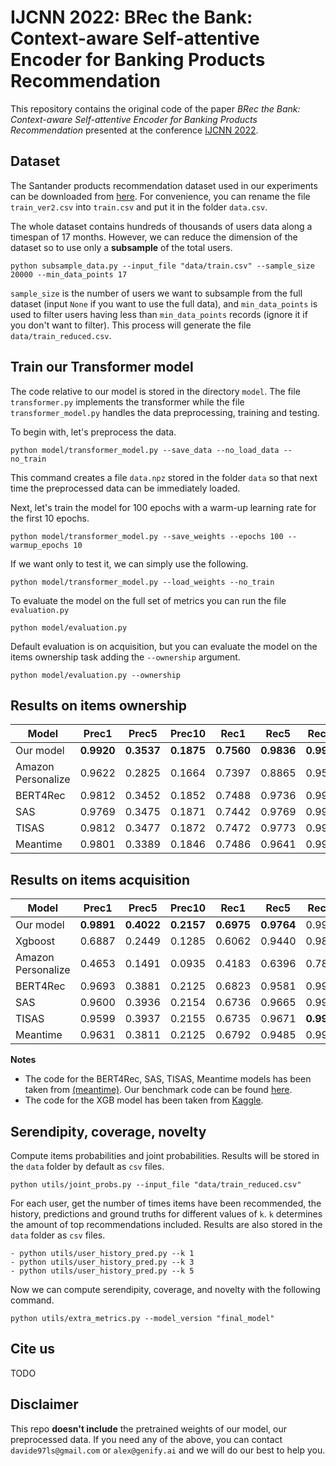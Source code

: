 # IJCNN 2022: BRec the Bank: Context-aware Self-attentive Encoder for Banking Products Recommendation

This repository contains the original code of the paper *BRec the Bank: Context-aware Self-attentive Encoder for Banking Products Recommendation* presented at the conference [IJCNN 2022](https://wcci2022.org/).

## Dataset

The Santander products recommendation dataset used in our experiments can be downloaded from [here](https://www.kaggle.com/c/santander-product-recommendation/data?select=train_ver2.csv.zip).
For convenience, you can rename the file `train_ver2.csv` into `train.csv` and put it in the folder `data.csv`.

The whole dataset contains hundreds of thousands of users data along a timespan of 17 months. However, we can reduce the dimension of the dataset so to use only a **subsample** of the total users.
```
python subsample_data.py --input_file "data/train.csv" --sample_size 20000 --min_data_points 17
```
`sample_size` is the number of users we want to subsample from the full dataset (input `None` if you want to use the full data), and `min_data_points` is used to filter users having less than `min_data_points` records (ignore it if you don't want to filter).
This process will generate the file `data/train_reduced.csv`.

## Train our Transformer model

The code relative to our model is stored in the directory `model`.
The file `transformer.py` implements the transformer while the file `transformer_model.py` handles the data preprocessing, training and testing.

To begin with, let's preprocess the data.
```
python model/transformer_model.py --save_data --no_load_data --no_train
```
This command creates a file `data.npz` stored in the folder `data` so that next time the preprocessed data can be immediately loaded.

Next, let's train the model for 100 epochs with a warm-up learning rate for the first 10 epochs.
```
python model/transformer_model.py --save_weights --epochs 100 --warmup_epochs 10
```

If we want only to test it, we can simply use the following.
```
python model/transformer_model.py --load_weights --no_train
```

To evaluate the model on the full set of metrics you can run the file `evaluation.py`
```
python model/evaluation.py
```
Default evaluation is on acquisition, but you can evaluate the model on the items ownership task adding the `--ownership` argument.
```
python model/evaluation.py --ownership
```

## Results on items ownership
| Model                      | Prec1  | Prec5 | Prec10 | Rec1 | Rec5 | Rec10 | MRR20 | NDCG20 |
|----------------------------|--------|-------|-------|-------|------|-------|-------|--------|
| Our model                  | **0.9920**| **0.3537**| **0.1875** | **0.7560** | **0.9836** | **0.9990** | **0.9956**| **0.9961**|
| Amazon Personalize         | 0.9622| 0.2825| 0.1664 | 0.7397| 0.8865|0.9571 | 0.9435| 0.9435|
| BERT4Rec                   | 0.9812| 0.3452| 0.1852 | 0.7488| 0.9736|0.9947 | 0.9901| 0.9873|
| SAS                        | 0.9769| 0.3475| 0.1871 | 0.7442| 0.9769|0.9986 | 0.9874| 0.9870|
| TISAS                      | 0.9812| 0.3477| 0.1872 | 0.7472| 0.9773|0.9987 | 0.9897| 0.9888|
| Meantime                   | 0.9801| 0.3389| 0.1846 | 0.7486| 0.9641|0.9931 | 0.9895| 0.9842|

## Results on items acquisition
| Model                      | Prec1  | Prec5 | Prec10 | Rec1 | Rec5 | Rec10 | MRR20 | NDCG20 |
|----------------------------|--------|-------|-------|-------|------|-------|-------|--------|
| Our model                  | **0.9891**| **0.4022**| **0.2157** |**0.6975**|**0.9764**|0.9979| **0.9937**| **0.9941**|
| Xgboost                    | 0.6887| 0.2449| 0.1285 | 0.6062|0.9440|0.9866| 0.8054| 0.8556|
| Amazon Personalize         | 0.4653| 0.1491| 0.0935 |0.4183|0.6396|0.7869| 0.5788| 0.6505|
| BERT4Rec                   | 0.9693| 0.3881| 0.2125 | 0.6823| 0.9581|0.9912 | 0.9830| 0.9796|
| SAS                        | 0.9600| 0.3936| 0.2154 | 0.6736| 0.9665|0.9981 | 0.9781| 0.9782|
| TISAS                      | 0.9599| 0.3937| 0.2155 | 0.6735| 0.9671|**0.9985** | 0.9781| 0.9784|
| Meantime                   | 0.9631| 0.3811| 0.2125 | 0.6792| 0.9485|0.9912 | 0.9791| 0.9724|

**Notes**
- The code for the BERT4Rec, SAS, TISAS, Meantime models has been taken from [(meantime)](https://github.com/SungMinCho/MEANTIME).
  Our benchmark code can be found [here](https://github.com/genifyai/transformer-recosys-benchmark).
- The code for the XGB model has been taken from [Kaggle](https://www.kaggle.com/sudalairajkumar/when-less-is-more).

## Serendipity, coverage, novelty

Compute items probabilities and joint probabilities. Results will be stored in the `data` folder by default as `csv` files.
```
python utils/joint_probs.py --input_file "data/train_reduced.csv"
```
For each user, get the number of times items have been recommended, the history, predictions and ground truths for different values of `k`.
`k` determines the amount of top recommendations included. Results are also stored in the `data` folder as `csv` files.
```
- python utils/user_history_pred.py --k 1
- python utils/user_history_pred.py --k 3
- python utils/user_history_pred.py --k 5
```
Now we can compute serendipity, coverage, and novelty with the following command.
```
python utils/extra_metrics.py --model_version "final_model"
```

## Cite us

TODO

## Disclaimer

This repo **doesn't include** the pretrained weights of our model, our preprocessed data.
If you need any of the above, you can contact `davide97ls@gmail.com` or `alex@genify.ai` and we will do our best to help you.